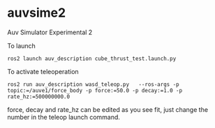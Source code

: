 # auvsime2
Auv Simulator Experimental 2

To launch

```
ros2 launch auv_description cube_thrust_test.launch.py
```

To activate teleoperation

```
ros2 run auv_description wasd_teleop.py   --ros-args -p topic:=/auve1/force_body -p force:=50.0 -p decay:=1.0 -p rate_hz:=500000000.0
```

force, decay and rate_hz can be edited as you see fit, just change the number in the teleop launch command.
